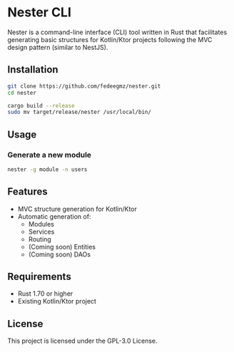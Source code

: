 # Nester CLI

Nester is a command-line interface (CLI) tool written in Rust that facilitates generating basic structures for Kotlin/Ktor projects following the MVC design pattern (similar to NestJS).

## Installation

```bash
git clone https://github.com/fedeegmz/nester.git
cd nester

cargo build --release
sudo mv target/release/nester /usr/local/bin/
```

## Usage

### Generate a new module

```bash
nester -g module -n users
```

## Features

- MVC structure generation for Kotlin/Ktor
- Automatic generation of:
  - Modules
  - Services
  - Routing
  - (Coming soon) Entities
  - (Coming soon) DAOs

## Requirements

- Rust 1.70 or higher
- Existing Kotlin/Ktor project

## License

This project is licensed under the GPL-3.0 License.
